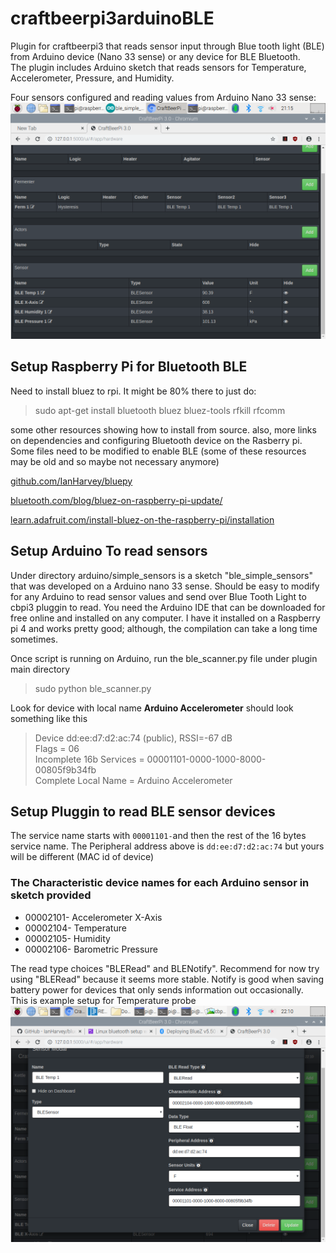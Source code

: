 # craftbeerpi3arduinoBLE
Plugin for craftbeerpi3 that reads sensor input through Blue tooth light (BLE) from Arduino device (Nano 33 sense) or any device for BLE Bluetooth.\
The plugin includes Arduino sketch that reads sensors for Temperature, Accelerometer, Pressure, and Humidity.

  Four sensors configured and reading values from Arduino Nano 33 sense:
  ![reading values from Arduino nano 33 sense](doc/cbpi_sensors.png)

## Setup Raspberry Pi for Bluetooth BLE

 Need to install bluez to rpi. It might be 80% there to just do:

 > sudo apt-get install bluetooth bluez bluez-tools rfkill rfcomm

 some other resources showing how to install from source. also, more links on dependencies and configuring Bluetooth device on the Rasberry pi.
  Some files need to be modified to enable BLE (some of these resources may be old and so maybe not necessary anymore)

[github.com/IanHarvey/bluepy](https://github.com/IanHarvey/bluepy)

[bluetooth.com/blog/bluez-on-raspberry-pi-update/](https://www.bluetooth.com/blog/bluez-on-raspberry-pi-update/)

[learn.adafruit.com/install-bluez-on-the-raspberry-pi/installation](https://learn.adafruit.com/install-bluez-on-the-raspberry-pi/installation)

## Setup Arduino To read sensors

Under directory arduino/simple_sensors is a sketch "ble_simple_sensors" that was developed on a Arduino nano 33 sense. Should be easy to modify for any Arduino to read sensor values and send over Blue Tooth Light to cbpi3 pluggin to read. 
You need the Arduino IDE that can be downloaded for free online and installed on any computer. I have it installed on a Raspberry  pi 4 and works pretty good; although, the compilation can take a long time sometimes.

 Once script is running on Arduino, run the ble_scanner.py file under plugin main directory
 > sudo python ble_scanner.py

 Look for device with local name **Arduino Accelerometer** should look something like this

>Device dd:ee:d7:d2:ac:74 (public), RSSI=-67 dB\
>Flags = 06\
>Incomplete 16b Services = 00001101-0000-1000-8000-00805f9b34fb\
>Complete Local Name = Arduino Accelerometer

## Setup Pluggin to read BLE sensor devices

The service name starts with `00001101-`and then the rest of the 16 bytes service name.
The Peripheral address above is `dd:ee:d7:d2:ac:74` but yours will be different (MAC id of device)

### The Characteristic device names for each Arduino sensor in sketch provided

- 00002101- Accelerometer X-Axis
- 00002104- Temperature
- 00002105- Humidity
- 00002106- Barometric Pressure

The read type choices "BLERead" and BLENotify". Recommend for now try using "BLERead" because it seems more stable. Notify is good when saving battery power for devices that only sends information out occasionally.
\
This is example setup for Temperature probe
![Temperature sensor setup](doc/cbpi_sensor_setup.png)

